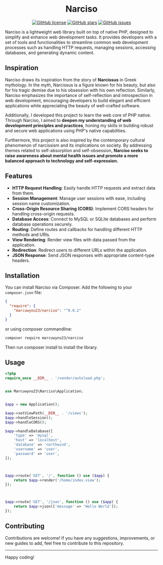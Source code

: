 <div align="center">

# Narciso

[![GitHub license](https://img.shields.io/github/license/marcuwynu23/narciso)](https://github.com/marcuwynu23/narciso/blob/main/LICENSE)
[![GitHub stars](https://img.shields.io/github/stars/marcuwynu23/narciso)](https://github.com/marcuwynu23/narciso/stargazers)
[![GitHub issues](https://img.shields.io/github/issues/marcuwynu23/narciso)](https://github.com/marcuwynu23/narciso/issues)

</div>
Narciso is a lightweight web library built on top of native PHP, designed to simplify and enhance web development tasks. It provides developers with a set of tools and functionalities to streamline common web development processes such as handling HTTP requests, managing sessions, accessing databases, and generating dynamic content.

## Inspiration

Narciso draws its inspiration from the story of **Narcissus** in Greek mythology. In the myth, Narcissus is a figure known for his beauty, but also for his tragic demise due to his obsession with his own reflection. Similarly, Narciso emphasizes the importance of self-reflection and introspection in web development, encouraging developers to build elegant and efficient applications while appreciating the beauty of well-crafted software.

Additionally, I developed this project to learn the web core of PHP native. Through Narciso, I aimed to **deepen my understanding of web development principles and practices**, honing my skills in building robust and secure web applications using PHP's native capabilities.

Furthermore, this project is also inspired by the contemporary cultural phenomenon of narcissism and its implications on society. By addressing themes related to self-absorption and self-obsession, **Narciso seeks to raise awareness about mental health issues and promote a more balanced approach to technology and self-expression.**

## Features

- **HTTP Request Handling**: Easily handle HTTP requests and extract data from them.
- **Session Management**: Manage user sessions with ease, including session name customization.
- **Cross-Origin Resource Sharing (CORS)**: Implement CORS headers for handling cross-origin requests.
- **Database Access**: Connect to MySQL or SQLite databases and perform database operations securely.
- **Routing**: Define routes and callbacks for handling different HTTP methods and URIs.
- **View Rendering**: Render view files with data passed from the application.
- **Redirection**: Redirect users to different URLs within the application.
- **JSON Response**: Send JSON responses with appropriate content-type headers.

## Installation

You can install Narciso via Composer. Add the following to your `composer.json` file:

```json
{
  "require": {
    "marcuwynu23/narciso": "^0.0.2"
  }
}
```

or using composer commandline:

```sh
composer require marcuwynu23/narciso
```

Then run composer install to install the library.

## Usage

```php
<?php
require_once __DIR__ . '/vendor/autoload.php';


use Marcuwynu23\Narciso\Application;


$app = new Application();

$app->setViewPath(__DIR__ . '/views');
$app->handleSession();
$app->handleCORS();

$app->handleDatabase([
	'type' => 'mysql',
	'host' => 'localhost',
	'database' => 'northwind',
	'username' => 'user',
	'password' => 'user',
]);



$app->route('GET', '/', function () use ($app) {
	return $app->render('/home/index.view');
});



$app->route('GET', '/json', function () use ($app) {
	return $app->json(['message' => 'Hello World']);
});

```

## Contributing

Contributions are welcome! If you have any suggestions, improvements, or new guides to add, feel free to contribute to this repository.

---

Happy coding!
